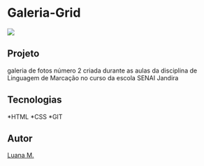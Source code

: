 # Galeria-Grid

![](./preview.png)

## Projeto 
galeria de fotos número 2 criada durante as aulas da disciplina de Linguagem de Marcação no curso da escola SENAI Jandira

## Tecnologias 
*HTML
*CSS
*GIT

## Autor
[Luana M.](https://www.linkedin.com/in/luana-mariana-a78a1b30b/)